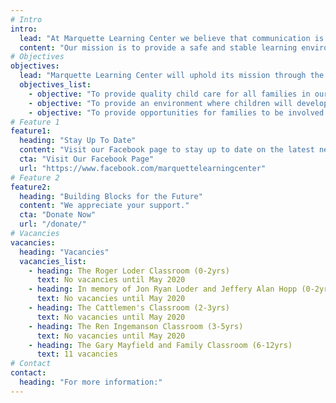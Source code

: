 ```yaml
---
# Intro
intro:
  lead: "At Marquette Learning Center we believe that communication is an important aspect of your child's success and vital to building strong parent/teacher relationships."
  content: "Our mission is to provide a safe and stable learning environment that nurtures a foundation for lifelong success through developmentally appropriate curriculum that stimulates the social, emotional, cognitive, and physical growth of each individual child."
# Objectives
objectives:
  lead: "Marquette Learning Center will uphold its mission through the following objectives:"
  objectives_list:
    - objective: "To provide quality child care for all families in our community and surrounding areas in a nurturing, loving and educational environment."
    - objective: "To provide an environment where children will develop positive social skills while learning about their world though age-appropriate play, projects, and activities."
    - objective: "To provide opportunities for families to be involved with their children's education and have access to parenting support and education resources."
# Feature 1
feature1:
  heading: "Stay Up To Date"
  content: "Visit our Facebook page to stay up to date on the latest news."
  cta: "Visit Our Facebook Page"
  url: "https://www.facebook.com/marquettelearningcenter"
# Feature 2
feature2:
  heading: "Building Blocks for the Future"
  content: "We appreciate your support."
  cta: "Donate Now"
  url: "/donate/"
# Vacancies
vacancies:
  heading: "Vacancies"
  vacancies_list:
    - heading: The Roger Loder Classroom (0-2yrs)
      text: No vacancies until May 2020
    - heading: In memory of Jon Ryan Loder and Jeffery Alan Hopp (0-2yrs)
      text: No vacancies until May 2020
    - heading: The Cattlemen's Classroom (2-3yrs)
      text: No vacancies until May 2020
    - heading: The Ren Ingemanson Classroom (3-5yrs)
      text: No vacancies until May 2020
    - heading: The Gary Mayfield and Family Classroom (6-12yrs)
      text: 11 vacancies
# Contact
contact:
  heading: "For more information:"
---
```

